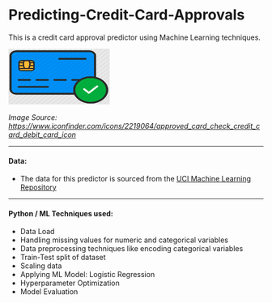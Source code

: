 # Predicting-Credit-Card-Approvals
This is a credit card approval predictor using Machine Learning techniques.


<img src="cc_approval.png" width="200" height="110">

*Image Source: https://www.iconfinder.com/icons/2219064/approved_card_check_credit_card_debit_card_icon*

---

#### Data: 
* The data for this predictor is sourced from the [UCI Machine Learning Repository](http://archive.ics.uci.edu/ml/datasets/credit+approval)

---

#### Python / ML Techniques used:
* Data Load 
* Handling missing values for numeric and categorical variables
* Data preprocessing techniques like encoding categorical variables
* Train-Test split of dataset
* Scaling data
* Applying ML Model: Logistic Regression
* Hyperparameter Optimization
* Model Evaluation

